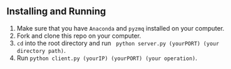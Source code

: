 ## Installing and Running

1. Make sure that you have `Anaconda` and `pyzmq` installed on your computer.
2. Fork and clone this repo on your computer.
3. `cd` into the root directory and run ` python server.py (yourPORT) (your directory path)`.
4. Run `python client.py (yourIP) (yourPORT) (your operation)`.
